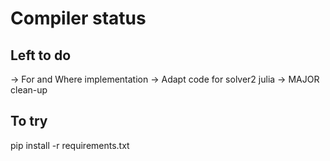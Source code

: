# Compiler status
## Left to do 
-> For and Where implementation 
-> Adapt code for solver2 julia
-> MAJOR clean-up

## To try 
pip install -r requirements.txt
